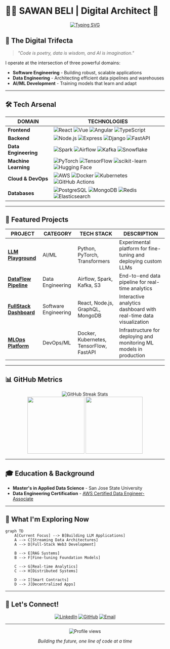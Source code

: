 # 👨‍💻 SAWAN BELI | Digital Architect 🚀

<div align="center">
  
[![Typing SVG](https://readme-typing-svg.herokuapp.com?font=Fira+Code&weight=700&size=25&pause=1000&color=39FF14&center=true&vCenter=true&random=false&width=600&lines=Full-Stack+Software+Engineer;Data+Engineer;AI/ML+Developer;Creating+the+Future)](https://git.io/typing-svg)

</div>

## 🧠 The Digital Trifecta

> *"Code is poetry, data is wisdom, and AI is imagination."*

I operate at the intersection of three powerful domains:
- **Software Engineering** - Building robust, scalable applications
- **Data Engineering** - Architecting efficient data pipelines and warehouses
- **AI/ML Development** - Training models that learn and adapt

---

## 🛠️ Tech Arsenal

<div align="center">

| **DOMAIN** | **TECHNOLOGIES** |
|------------|-----------------|
| **Frontend** | ![React](https://img.shields.io/badge/-React-61DAFB?style=flat-square&logo=react&logoColor=black) ![Vue](https://img.shields.io/badge/-Vue-4FC08D?style=flat-square&logo=vue.js&logoColor=white) ![Angular](https://img.shields.io/badge/-Angular-DD0031?style=flat-square&logo=angular&logoColor=white) ![TypeScript](https://img.shields.io/badge/-TypeScript-3178C6?style=flat-square&logo=typescript&logoColor=white) |
| **Backend** | ![Node.js](https://img.shields.io/badge/-Node.js-339933?style=flat-square&logo=node.js&logoColor=white) ![Express](https://img.shields.io/badge/-Express-000000?style=flat-square&logo=express&logoColor=white) ![Django](https://img.shields.io/badge/-Django-092E20?style=flat-square&logo=django&logoColor=white) ![FastAPI](https://img.shields.io/badge/-FastAPI-009688?style=flat-square&logo=fastapi&logoColor=white) |
| **Data Engineering** | ![Spark](https://img.shields.io/badge/-Spark-E25A1C?style=flat-square&logo=apache-spark&logoColor=white) ![Airflow](https://img.shields.io/badge/-Airflow-017CEE?style=flat-square&logo=apache-airflow&logoColor=white) ![Kafka](https://img.shields.io/badge/-Kafka-231F20?style=flat-square&logo=apache-kafka&logoColor=white) ![Snowflake](https://img.shields.io/badge/-Snowflake-29B5E8?style=flat-square&logo=snowflake&logoColor=white) |
| **Machine Learning** | ![PyTorch](https://img.shields.io/badge/-PyTorch-EE4C2C?style=flat-square&logo=pytorch&logoColor=white) ![TensorFlow](https://img.shields.io/badge/-TensorFlow-FF6F00?style=flat-square&logo=tensorflow&logoColor=white) ![scikit-learn](https://img.shields.io/badge/-scikit--learn-F7931E?style=flat-square&logo=scikit-learn&logoColor=white) ![Hugging Face](https://img.shields.io/badge/-Hugging%20Face-FFD21E?style=flat-square&logo=huggingface&logoColor=black) |
| **Cloud & DevOps** | ![AWS](https://img.shields.io/badge/-AWS-232F3E?style=flat-square&logo=amazon-aws&logoColor=white) ![Docker](https://img.shields.io/badge/-Docker-2496ED?style=flat-square&logo=docker&logoColor=white) ![Kubernetes](https://img.shields.io/badge/-Kubernetes-326CE5?style=flat-square&logo=kubernetes&logoColor=white) ![GitHub Actions](https://img.shields.io/badge/-GitHub%20Actions-2088FF?style=flat-square&logo=github-actions&logoColor=white) |
| **Databases** | ![PostgreSQL](https://img.shields.io/badge/-PostgreSQL-336791?style=flat-square&logo=postgresql&logoColor=white) ![MongoDB](https://img.shields.io/badge/-MongoDB-47A248?style=flat-square&logo=mongodb&logoColor=white) ![Redis](https://img.shields.io/badge/-Redis-DC382D?style=flat-square&logo=redis&logoColor=white) ![Elasticsearch](https://img.shields.io/badge/-Elasticsearch-005571?style=flat-square&logo=elasticsearch&logoColor=white) |

</div>

---

## 🌟 Featured Projects

<div align="center">

| **PROJECT** | **CATEGORY** | **TECH STACK** | **DESCRIPTION** |
|------------|--------------|----------------|-----------------|
| [**LLM Playground**](https://github.com/Saavnbeli/llm-playground) | AI/ML | Python, PyTorch, Transformers | Experimental platform for fine-tuning and deploying custom LLMs |
| [**DataFlow Pipeline**](https://github.com/Saavnbeli/dataflow-pipeline) | Data Engineering | Airflow, Spark, Kafka, S3 | End-to-end data pipeline for real-time analytics |
| [**FullStack Dashboard**](https://github.com/Saavnbeli/fullstack-dashboard) | Software Engineering | React, Node.js, GraphQL, MongoDB | Interactive analytics dashboard with real-time data visualization |
| [**MLOps Platform**](https://github.com/Saavnbeli/mlops-platform) | DevOps/ML | Docker, Kubernetes, TensorFlow, FastAPI | Infrastructure for deploying and monitoring ML models in production |

</div>

---

## 📊 GitHub Metrics

<div align="center">
  <img src="https://github-readme-streak-stats.herokuapp.com/?user=Saavnbeli&theme=radical" alt="GitHub Streak Stats" />
</div>

<div align="center">
  <img height="180em" src="https://github-readme-stats.vercel.app/api?username=Saavnbeli&show_icons=true&theme=radical&include_all_commits=true&count_private=true" />
  <img height="180em" src="https://github-readme-stats.vercel.app/api/top-langs/?username=Saavnbeli&layout=compact&theme=radical" />
</div>

---

## 🎓 Education & Background

- **Master's in Applied Data Science** - San Jose State University
- **Data Engineering Certification** - [AWS Certified Data Engineer- Associate](https://www.credly.com/badges/2a83a51a-1d8f-4f17-9abc-b586f4646b6f)

---

## 🔮 What I'm Exploring Now

```mermaid
graph TD
    A[Current Focus] --> B[Building LLM Applications]
    A --> C[Streaming Data Architectures]
    A --> D[Full-Stack Web3 Development]
    
    B --> E[RAG Systems]
    B --> F[Fine-tuning Foundation Models]
    
    C --> G[Real-time Analytics]
    C --> H[Distributed Systems]
    
    D --> I[Smart Contracts]
    D --> J[Decentralized Apps]
```

---

## 🤝 Let's Connect!

<div align="center">
  
[![LinkedIn](https://img.shields.io/badge/LinkedIn-0077B5?style=for-the-badge&logo=linkedin&logoColor=white)](https://www.linkedin.com/in/saavns/)
[![GitHub](https://img.shields.io/badge/GitHub-100000?style=for-the-badge&logo=github&logoColor=white)](https://github.com/Saavnbeli)
[![Email](https://img.shields.io/badge/Email-D14836?style=for-the-badge&logo=gmail&logoColor=white)](mailto:saavnsd@gmail.com)

</div>

---

<div align="center">
  <img src="https://komarev.com/ghpvc/?username=Saavnbeli&style=flat-square&color=blueviolet" alt="Profile views" />
</div>

<div align="center">
  
*Building the future, one line of code at a time*

</div>
